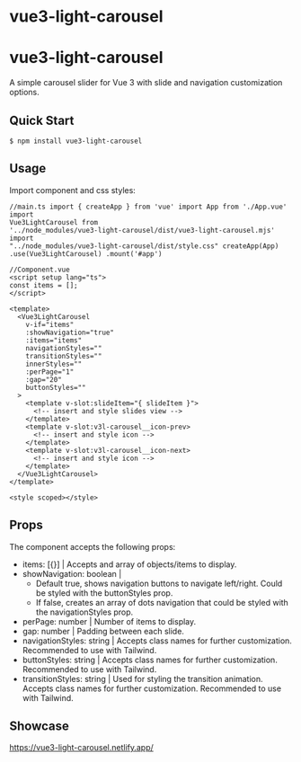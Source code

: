 # vue3-light-carousel

<h1>vue3-light-carousel</h1>
A simple carousel slider for Vue 3 with slide and navigation customization options.

## Quick Start

```
$ npm install vue3-light-carousel
```

## Usage

Import component and css styles:

```vue
//main.ts import { createApp } from 'vue' import App from './App.vue' import
Vue3LightCarousel from
'../node_modules/vue3-light-carousel/dist/vue3-light-carousel.mjs' import
"../node_modules/vue3-light-carousel/dist/style.css" createApp(App)
.use(Vue3LightCarousel) .mount('#app')
```

```vue
//Component.vue
<script setup lang="ts">
const items = [];
</script>

<template>
  <Vue3LightCarousel
    v-if="items"
    :showNavigation="true"
    :items="items"
    navigationStyles=""
    transitionStyles=""
    innerStyles=""
    :perPage="1"
    :gap="20"
    buttonStyles=""
  >
    <template v-slot:slideItem="{ slideItem }">
      <!-- insert and style slides view -->
    </template>
    <template v-slot:v3l-carousel__icon-prev>
      <!-- insert and style icon -->
    </template>
    <template v-slot:v3l-carousel__icon-next>
      <!-- insert and style icon -->
    </template>
  </Vue3LightCarousel>
</template>

<style scoped></style>
```

## Props

The component accepts the following props:

- items: [{}] | Accepts and array of objects/items to display.
- showNavigation: boolean |
  - Default true, shows navigation buttons to navigate left/right. Could be styled with the buttonStyles prop.
  - If false, creates an array of dots navigation that could be styled with the navigationStyles prop.
- perPage: number | Number of items to display.
- gap: number | Padding between each slide.
- navigationStyles: string | Accepts class names for further customization. Recommended to use with Tailwind.
- buttonStyles: string | Accepts class names for further customization. Recommended to use with Tailwind.
- transitionStyles: string | Used for styling the transition animation. Accepts class names for further customization. Recommended to use with Tailwind.

## Showcase

https://vue3-light-carousel.netlify.app/
